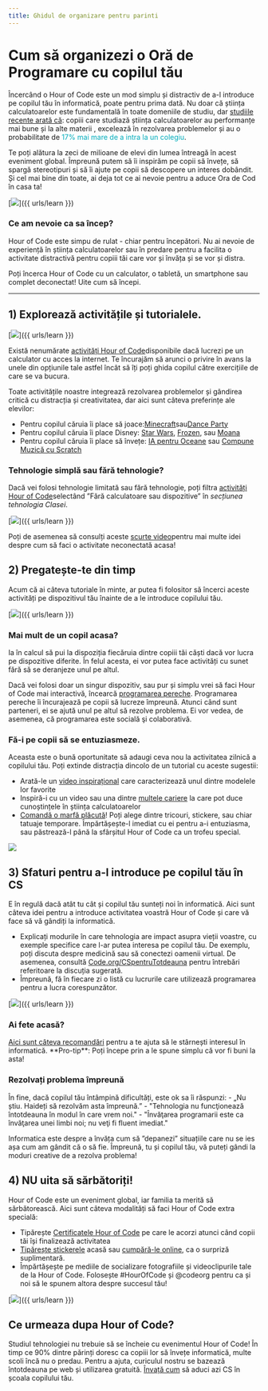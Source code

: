 ```yaml
---
title: Ghidul de organizare pentru parinti
---
```


# Cum să organizezi o Oră de Programare cu copilul tău
Încercând o Hour of Code este un mod simplu și distractiv de a-l introduce pe copilul tău în informatică, poate pentru prima dată. Nu doar că știința calculatoarelor este fundamentală în toate domeniile de studiu, dar <a href="https://medium.com/@codeorg/cs-helps-students-outperform-in-school-college-and-workplace-66dd64a69536">studiile recente arată că</a>: copiii care studiază știința calculatoarelor au performanțe mai bune și la alte materii , excelează în rezolvarea problemelor și au o probabilitate de <font color="00adbc">17% mai mare de a intra la un colegiu</font>.

Te poți alătura la zeci de milioane de elevi din lumea întreagă în acest eveniment global. Împreună putem să îi inspirăm pe copii să învețe, să spargă stereotipuri și să îi ajute pe copii să descopere un interes dobândit. Și cel mai bine din toate, ai deja tot ce ai nevoie pentru a aduce Ora de Cod în casa ta!

[<img src="/images/fit-600/Marketing/mother-helping-her-daughter-use-a-laptop-4260325.jpg" />]({{ urls/learn }})

<h3>Ce am nevoie ca sa încep?</h3>
Hour of Code este simpu de rulat - chiar pentru începători. Nu ai nevoie de experiență în știința calculatoarelor sau în predare pentru a facilita o activitate distractivă pentru copiii tăi care vor și învăța și se vor și distra.

Poți încerca Hour of Code cu un calculator, o tabletă, un smartphone sau complet deconectat! Uite cum să începi.

***

## 1) Explorează activitățile și tutorialele.

[<img src="/images/fit-600/tutorials.png" />]({{ urls/learn }})

Există nenumărate <a href="https://hourofcode.com/us/learn">activități Hour of Code</a>disponibile dacă lucrezi pe un calculator cu acces la internet. Te încurajăm să arunci o privire în avans la unele din opțiunile tale astfel încât să îți poți ghida copilul către exercițiile de care se va bucura.

Toate activitățile noastre integrează rezolvarea problemelor și gândirea critică cu distracția și creativitatea, dar aici sunt câteva preferințe ale elevilor:

- Pentru copilul căruia îi place să joace:<a href="https://code.org/minecraft">Minecraft</a>sau<a href="https://code.org/dance">Dance Party</a>
- Pentru copilul căruia îi place Disney: <a href="https://code.org/starwars">Star Wars</a>, <a href="https://studio.code.org/s/frozen/stage/1/puzzle/1">Frozen</a>, sau <a href="https://partners.disney.com/hour-of-code?cds&cmp=vanity%7Cnatural%7Cus%7Cmoanahoc%7C">Moana</a>
- Pentru copilul căruia îi place să învețe: <a href="https://code.org/oceans">IA pentru Oceane</a> sau <a href="https://scratch.mit.edu/projects/editor/?tutorial=music&utm_source=codeorg">Compune Muzică cu Scratch</a>

<h3>Tehnologie simplă sau fără tehnologie?</h3>
Dacă vei folosi tehnologie limitată sau fără tehnologie, poți filtra <a href="https://hourofcode.com/us/learn">activități Hour of Code</a>selectând ”Fără calculatoare sau dispozitive” în <em> secțiunea tehnologia Clasei</em>.

[<img src="/images/fit-500/Marketing/filtering-activities-hoc.jpg" />]({{ urls/learn }})

Poți de asemenea să consulți aceste <a href="https://www.youtube.com/playlist?list=PLzdnOPI1iJNcpfa4LtbaIl35gqir_5XUu">scurte video</a>pentru mai multe idei despre cum să faci o activitate neconectată acasa!

## 2) Pregatește-te din timp
Acum că ai câteva tutoriale în minte, ar putea fi folositor să încerci aceste activități pe dispozitivul tău înainte de a le introduce copilului tău.

[<img src="/images/fit-600/Marketing/father-and-children-looking-at-a-laptop-4260749.jpg" />]({{ urls/learn }})

<h3>Mai mult de un copil acasa?</h3>
Ia în calcul să pui la dispoziția fiecăruia dintre copiii tăi căști dacă vor lucra pe dispozitive diferite. În felul acesta, ei vor putea face activități cu sunet fără să se deranjeze unul pe altul.

Dacă vei folosi doar un singur dispozitiv, sau pur și simplu vrei să faci Hour of Code mai interactivă, încearcă <a href="https://www.youtube.com/watch?v=vgkahOzFH2Q">programarea pereche</a>.  Programarea pereche îi încurajează pe copii să lucreze împreună. Atunci când sunt parteneri, ei se ajută unul pe altul să rezolve problema. Ei vor vedea, de asemenea, că programarea este socială şi colaborativă.

<h3>Fă-i pe copii să se entuziasmeze. </h3>
Aceasta este o bună oportunitate să adaugi ceva nou la activitatea zilnică a copilului tău. Poți extinde distracția dincolo de un tutorial cu aceste sugestii:

- Arată-le un <a href="https://www.youtube.com/playlist?list=PLzdnOPI1iJNcadqJAZnbDYShie4gLZQQJ">video inspirațional</a> care caracterizează unul dintre modelele lor favorite
- Inspiră-i cu un video sau una dintre <a href="https://www.youtube.com/playlist?list=PLzdnOPI1iJNfpD8i4Sx7U0y2MccnrNZuP">multele cariere</a> la care pot duce cunoștințele în știința calculatoarelor
- <a href="https://store.code.org/">Comandă o marfă plăcută</a>! Poți alege dintre tricouri, stickere, sau chiar tatuaje temporare.  Împărtășește-l imediat cu ei pentru a-i entuziasma, sau păstrează-l până la sfârșitul Hour of Code ca un trofeu special.

<a href="https://store.code.org/" target="_blank"><img src="/images/fit-500/Marketing/hourofcodestore.jpg"></a>

## 3) Sfaturi pentru a-l introduce pe copilul tău în CS

E în regulă dacă atât tu cât și copilul tău sunteți noi în informatică. Aici sunt câteva idei pentru a introduce activitatea voastră Hour of Code și care vă face să vă gândiți la informatică.

- Explicați modurile în care tehnologia are impact asupra vieții voastre, cu exemple specifice care l-ar putea interesa pe copilul tău. De exemplu, poți discuta despre medicină sau să conectezi oamenii virtual. De asemenea, consultă <a href="https://code.org/csforgood">Code.org/CSpentruTotdeauna</a> pentru întrebări referitoare la discuția sugerată.
- Împreună, fă în fiecare zi o listă cu lucrurile care utilizează programarea pentru a lucra corespunzător.

[<img src="/images/fit-600/Marketing/girl-sitting-on-sofa-while-using-tablet-computer-4144035.jpg" />]({{ urls/learn }})

<h3>Ai fete acasă?</h3>
<a href="https://code.org/girls">Aici sunt câteva recomandări</a> pentru a te ajuta să le stârnești interesul în informatică. **Pro-tip**: Poți începe prin a le spune simplu că vor fi buni la asta!

<h3>Rezolvați problema împreună</h3>
În fine, dacă copilul tău întâmpină dificultăți, este ok sa îi răspunzi:
- „Nu știu. Haideți să rezolvăm asta împreună.”
- "Tehnologia nu funcţionează întotdeauna în modul în care vrem noi."
- "Învăţarea programarii este ca învăţarea unei limbi noi; nu veţi fi fluent imediat."

Informatica este despre a învăța cum să ”depanezi” situațiile care nu se ies așa cum am gândit că o să fie. Împreună, tu și copilul tău, vă puteți gândi la moduri creative de a rezolva problema!


## 4) NU uita să sărbătoriți!

Hour of Code este un eveniment global, iar familia ta merită să sărbătorească. Aici sunt câteva modalități să faci Hour of Code extra specială:

- Tipărește <a href="https://staging.code.org/certificates"> Certificatele Hour of Code</a> pe care le acorzi atunci când copii tăi își finalizează activitatea
- <a href="https://staging.hourofcode.com/us/promote/resources#stickers">Tipărește stickerele</a> acasă sau <a href="https://store.code.org/">cumpără-le online</a>, ca o surpriză suplimentară.
- Împărtășește pe mediile de socializare fotografiile și videoclipurile tale de la Hour of Code. Folosește #HourOfCode și @codeorg pentru ca și noi să le spunem altora despre succesul tău!

[<img src="/images/fit-600/Marketing/g8TUlHzF.jpeg" />]({{ urls/learn }})

<h2>Ce urmeaza dupa Hour of Code?</h2>

Studiul tehnologiei nu trebuie să se încheie cu evenimentul Hour of Code! În timp ce 90% dintre părinți doresc ca copiii lor să învețe informatică, multe scoli încă nu o predau. Pentru a ajuta, curiculul nostru se bazează întotdeauna pe web și utilizarea gratuită. <a href="https://code.org/yourschool">Învață cum</a> să aduci azi CS în școala copilului tău.